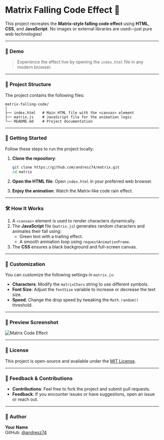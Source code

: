 # Matrix Falling Code Effect 🌌

This project recreates the **Matrix-style falling code effect** using **HTML**, **CSS**, and **JavaScript**. No images or external libraries are used—just pure web technologies!

---

### 🎥 **Demo**
> Experience the effect live by opening the `index.html` file in any modern browser.

---

### 📁 **Project Structure**

The project contains the following files:

```plaintext
matrix-falling-code/
│
├── index.html   # Main HTML file with the <canvas> element
├── matrix.js    # JavaScript file for the animation logic
└── README.md    # Project documentation
```

---

### 🚀 **Getting Started**

Follow these steps to run the project locally:

1. **Clone the repository**:
   ```bash
   git clone https://github.com/andresz74/matrix.git
   cd matrix
   ```

2. **Open the HTML file**:
   Open `index.html` in your preferred web browser.

3. **Enjoy the animation**:
   Watch the Matrix-like code rain effect.

---

### 🛠️ **How It Works**

1. A `<canvas>` element is used to render characters dynamically.
2. The **JavaScript** file (`matrix.js`) generates random characters and animates their fall using:
   - Green text with a trailing effect.
   - A smooth animation loop using `requestAnimationFrame`.
3. The **CSS** ensures a black background and full-screen canvas.

---

### 🎨 **Customization**

You can customize the following settings in `matrix.js`:

- **Characters**: Modify the `matrixChars` string to use different symbols.
- **Font Size**: Adjust the `fontSize` variable to increase or decrease the text size.
- **Speed**: Change the drop speed by tweaking the `Math.random()` threshold.

---

### 🌟 **Preview Screenshot**

![Matrix Code Effect](https://zenteno.org/public_assets/matrix-rain-2.gif)

---

### 📄 **License**

This project is open-source and available under the [MIT License](LICENSE).

---

### 💬 **Feedback & Contributions**

- **Contributions**: Feel free to fork the project and submit pull requests.
- **Feedback**: If you encounter issues or have suggestions, open an issue or reach out.

---

### 🔗 **Author**

**Your Name**  
GitHub: [@andresz74](https://github.com/andresz74)  
